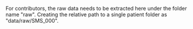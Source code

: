 For contributors, the raw data needs to be extracted here under the folder name "raw". Creating the relative path to a single patient folder as "data/raw/SMS_000".
